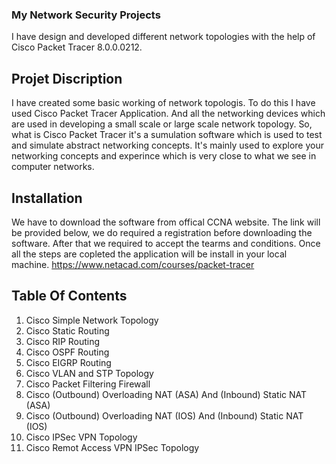 ### My Network Security Projects
I have design and developed  different network topologies with the help of Cisco Packet Tracer 8.0.0.0212. 
## Projet Discription
I have created some basic working of network topologis. To do this I have used Cisco Packet Tracer Application. And all the networking devices which are used in developing a small scale or large scale network topology. 
So, what is Cisco Packet Tracer it's a sumulation software which is used to test and simulate abstract networking concepts. It's mainly used to explore your networking concepts and experince which is very close to what we see in computer networks.
## Installation 
We have to download the software from offical CCNA website. The link will be provided below, we do required a registration before downloading the software. After that we required to accept the tearms and conditions. Once all the steps are copleted the application will be install in your local machine. 
https://www.netacad.com/courses/packet-tracer
## Table Of Contents

1. Cisco Simple Network Topology 
2. Cisco Static Routing
3. Cisco RIP Routing 
4. Cisco OSPF Routing
5. Cisco EIGRP Routing 
6. Cisco VLAN and STP Topology 
7. Cisco Packet Filtering Firewall
8. Cisco (Outbound) Overloading NAT (ASA) And (Inbound) Static NAT (ASA)
9. Cisco (Outbound) Overloading NAT (IOS) And (Inbound) Static NAT (IOS)
10. Cisco IPSec VPN Topology
11. Cisco Remot Access VPN IPSec Topology

